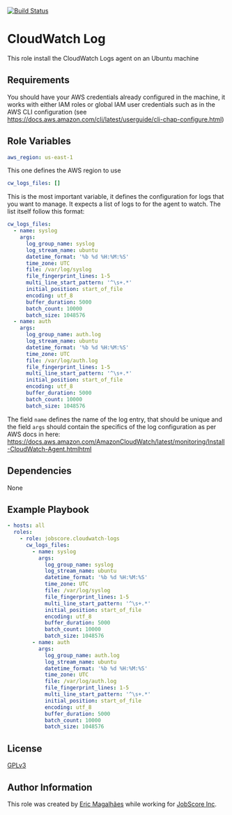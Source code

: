 [![Build Status](https://travis-ci.org/jobscore/ansible-role-cloudwatch-logs.svg?branch=master)](https://travis-ci.org/jobscore/ansible-role-cloudwatch-logs)

CloudWatch Log
=========

This role install the CloudWatch Logs agent on an Ubuntu machine

Requirements
------------

You should have your AWS credentials already configured in the machine, it works with either IAM roles or global IAM user credentials such as in the AWS CLI configuration (see https://docs.aws.amazon.com/cli/latest/userguide/cli-chap-configure.html)

Role Variables
--------------

``` yaml
aws_region: us-east-1
```
This one defines the AWS region to use

``` yaml
cw_logs_files: []
```
This is the most important variable, it defines the configuration for logs that you want to manage. It expects a list of logs to for the agent to watch. The list itself follow this format:

``` yaml
cw_logs_files:
  - name: syslog
    args:
      log_group_name: syslog
      log_stream_name: ubuntu
      datetime_format: '%b %d %H:%M:%S'
      time_zone: UTC
      file: /var/log/syslog
      file_fingerprint_lines: 1-5
      multi_line_start_pattern: '^\s+.*'
      initial_position: start_of_file
      encoding: utf_8
      buffer_duration: 5000
      batch_count: 10000
      batch_size: 1048576
  - name: auth
    args:
      log_group_name: auth.log
      log_stream_name: ubuntu
      datetime_format: '%b %d %H:%M:%S'
      time_zone: UTC
      file: /var/log/auth.log
      file_fingerprint_lines: 1-5
      multi_line_start_pattern: '^\s+.*'
      initial_position: start_of_file
      encoding: utf_8
      buffer_duration: 5000
      batch_count: 10000
      batch_size: 1048576
```
The field `name` defines the name of the log entry, that should be unique and the field `args` should contain the specifics of the log configuration as per AWS docs in here: https://docs.aws.amazon.com/AmazonCloudWatch/latest/monitoring/Install-CloudWatch-Agent.htmlhtml


Dependencies
------------

None

Example Playbook
----------------

``` yaml
- hosts: all
  roles:
    - role: jobscore.cloudwatch-logs
      cw_logs_files:
        - name: syslog
          args:
            log_group_name: syslog
            log_stream_name: ubuntu
            datetime_format: '%b %d %H:%M:%S'
            time_zone: UTC
            file: /var/log/syslog
            file_fingerprint_lines: 1-5
            multi_line_start_pattern: '^\s+.*'
            initial_position: start_of_file
            encoding: utf_8
            buffer_duration: 5000
            batch_count: 10000
            batch_size: 1048576
        - name: auth
          args:
            log_group_name: auth.log
            log_stream_name: ubuntu
            datetime_format: '%b %d %H:%M:%S'
            time_zone: UTC
            file: /var/log/auth.log
            file_fingerprint_lines: 1-5
            multi_line_start_pattern: '^\s+.*'
            initial_position: start_of_file
            encoding: utf_8
            buffer_duration: 5000
            batch_count: 10000
            batch_size: 1048576

```
License
-------

[GPLv3](/LICENSE)

Author Information
------------------

This role was created by [Eric Magalhães](https://emagalha.es) while working for [JobScore Inc](https://jobscore.com).
